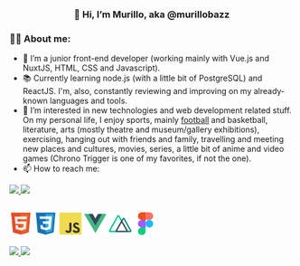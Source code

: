 <h3 align=center>👋 Hi, I’m Murillo, aka @murillobazz</h3>

### 🙋‍♂️ About me:

  - 💞️ I’m a junior front-end developer (working mainly with Vue.js and NuxtJS, HTML, CSS and Javascript).
  - 📚 Currently learning node.js (with a little bit of PostgreSQL) and ReactJS. I'm, also, constantly reviewing and improving on my already-known languages and tools. 
  - 👀 I’m interested in new technologies and web development related stuff. On my personal life, I enjoy sports, mainly <a href="https://en.wikipedia.org/wiki/CR_Vasco_da_Gama#1920s:_Overcoming_social_&_class_inequality" target=_blank>football</a> and basketball, literature, arts (mostly theatre and museum/gallery exhibitions), exercising, hanging out with friends and family, travelling and meeting new places and cultures, movies, series, a little bit of anime and video games (Chrono Trigger is one of my favorites, if not the one).
  - 📫 How to reach me:
  
<div>
  <a href="https://www.linkedin.com/in/murillobazilio/"> <img src="https://img.shields.io/badge/LinkedIn-0077B5?style=for-the-badge&logo=linkedin&logoColor=white"> </a>
    <a href="mailto:murillobazilio@gmail.com"> <img src="https://img.shields.io/badge/Gmail-D14836?style=for-the-badge&logo=gmail&logoColor=white"> </a>
</div>

##


<div>
  <img height=40em width=40em src="https://raw.githubusercontent.com/devicons/devicon/master/icons/html5/html5-original.svg">
  <img height=40em width=40em src="https://raw.githubusercontent.com/devicons/devicon/master/icons/css3/css3-original.svg">
  <img height=40em width=40em src="https://raw.githubusercontent.com/devicons/devicon/master/icons/javascript/javascript-original.svg">
  <img height=40em width=40em src="https://raw.githubusercontent.com/devicons/devicon/master/icons/vuejs/vuejs-original.svg">
  <img height=40em width=40em src="https://raw.githubusercontent.com/devicons/devicon/master/icons/nuxtjs/nuxtjs-original.svg">
  <img height=40em width=40em src="https://raw.githubusercontent.com/devicons/devicon/master/icons/figma/figma-original.svg">
</div>
<br>
<div>
  <a href="https://www.linkedin.com/in/murillobazilio/">
  <img height=180em src="https://github-readme-stats.vercel.app/api?username=murillobazz&hide=stars,prs,issues&count_private=true&show_icons=true&theme=tokyonight&border_radius=15px">
  <img height=180em src="https://github-readme-stats.vercel.app/api/top-langs/?username=murillobazz&theme=tokyonight&border_radius=15px&layout=compact">
</div>
  
  
